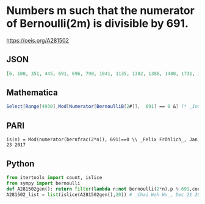 # Numbers m such that the numerator of Bernoulli\(2m\) is divisible by 691\.
https://oeis.org/A281502
## JSON
```JSON
[6, 100, 351, 445, 691, 696, 790, 1041, 1135, 1382, 1386, 1480, 1731, 1825, 2073, 2076, 2170, 2421, 2515, 2764, 2766, 2860, 3111, 3205, 3455, 3456, 3550, 3801, 3895, 4146, 4240, 4491, 4585, 4836, 4837, 4930, 5181, 5275, 5526, 5528, 5620, 5871, 5965]
```
## Mathematica
```Mathematica
Select[Range[4930],Mod[Numerator[BernoulliB[2#]],  691] == 0 &] (* _Indranil Ghosh_, Mar 11 2017 *)
```
## PARI
```PARI
is(n) = Mod(numerator(bernfrac(2*n)), 691)==0 \\ _Felix Fröhlich_, Jan 23 2017
```
## Python
```Python
from itertools import count, islice
from sympy import bernoulli
def A281502gen(): return filter(lambda n:not bernoulli(2*n).p % 691,count(0))
A281502_list = list(islice(A281502gen(),20)) # _Chai Wah Wu_, Dec 21 2021
```
